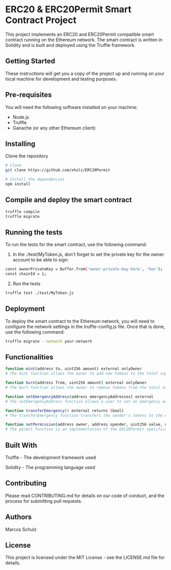 # ERC20 & ERC20Permit Smart Contract Project
This project implements an ERC20 and ERC20Permit compatible smart contract running on the Ethereum network. The smart contract is written in Solidity and is built and deployed using the Truffle framework.

## Getting Started
These instructions will get you a copy of the project up and running on your local machine for development and testing purposes.

## Pre-requisites
You will need the following software installed on your machine:

- Node.js
- Truffle
- Ganache (or any other Ethereum client)

## Installing
Clone the repository

```bash
# Clone
git clone https://github.com/xhulz/ERC20Permit

# Install the dependencies
npm install
```

## Compile and deploy the smart contract

```bash
truffle compile
truffle migrate
```

## Running the tests
To run the tests for the smart contract, use the following command:

1. In the ./test/MyToken.js, don't forget to set the private key for the owner account to be able to sign:
```bash
const ownerPrivateKey = Buffer.from('owner-private-key-here', 'hex');
const chainId = 1;
```

2. Run the tests
```bash
truffle test ./test/MyToken.js
```

## Deployment
To deploy the smart contract to the Ethereum network, you will need to configure the network settings in the truffle-config.js file. Once that is done, use the following command:

```bash
truffle migrate --network your-network
```

## Functionalities

```bash
function mint(address to, uint256 amount) external onlyOwner
# The mint function allows the owner to add new tokens to the total supply.

function burn(address from, uint256 amount) external onlyOwner
# The burn function allows the owner to remove tokens from the total supply.

function setEmergencyAddress(address emergencyAddresses) external
# The setEmergencyAddress function allows a user to set an emergency address to which their tokens will be transferred in case of emergency.

function transferEmergency() external returns (bool)
# The transferEmergency function transfers the sender's tokens to the emergency address set by the user.

function setPermission(address owner, address spender, uint256 value, uint256 deadline, uint8 v, bytes32 r, bytes32 s) public virtual override {
# The permit function is an implementation of the ERC20Permit specification. This function allows the owner of the smart contract to grant an spender the right to transfer a specific amount of tokens within a specified deadline. The permit function takes in several parameters including the address of the owner and the spender, the amount of tokens to be transferred, the deadline, and signed message data (v, r, and s) which provides evidence of the owner's intent to grant the spender permission.
```

## Built With
Truffle - The development framework used

Solidity - The programming language used

## Contributing
Please read CONTRIBUTING.md for details on our code of conduct, and the process for submitting pull requests.

## Authors
Marcos Schulz

## License
This project is licensed under the MIT License - see the LICENSE.md file for details.
